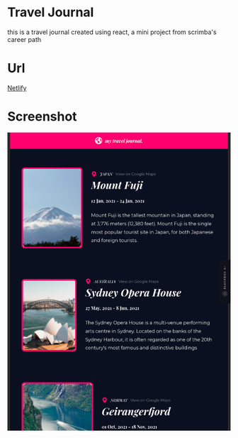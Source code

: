 # Travel Journal 
this is a travel journal created using react, a mini project from scrimba's career path


# Url
[Netlify](https://travl-journal.netlify.app/)

# Screenshot
![Screen Shot](./public/images/travel-journal-scrsht.png)